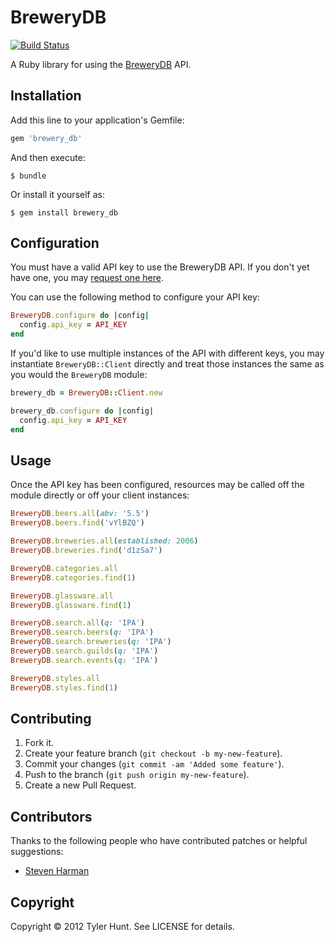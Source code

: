 # BreweryDB

[![Build Status][travis]][travis-web]

[travis]: https://secure.travis-ci.org/tylerhunt/brewery_db.png
[travis-web]: http://travis-ci.org/tylerhunt/brewery_db

A Ruby library for using the [BreweryDB][] API.

[brewerydb]: http://www.brewerydb.com/


## Installation

Add this line to your application's Gemfile:

``` ruby
gem 'brewery_db'
```

And then execute:

    $ bundle

Or install it yourself as:

    $ gem install brewery_db


## Configuration

You must have a valid API key to use the BreweryDB API. If you don't yet have
one, you may [request one here][api-key].

[api-key]: http://www.brewerydb.com/developers

You can use the following method to configure your API key:

``` ruby
BreweryDB.configure do |config|
  config.api_key = API_KEY
end
```

If you'd like to use multiple instances of the API with different keys, you may
instantiate `BreweryDB::Client` directly and treat those instances the same as
you would the `BreweryDB` module:

``` ruby
brewery_db = BreweryDB::Client.new

brewery_db.configure do |config|
  config.api_key = API_KEY
end
```


## Usage

Once the API key has been configured, resources may be called off the module
directly or off your client instances:

``` ruby
BreweryDB.beers.all(abv: '5.5')
BreweryDB.beers.find('vYlBZQ')

BreweryDB.breweries.all(established: 2006)
BreweryDB.breweries.find('d1zSa7')

BreweryDB.categories.all
BreweryDB.categories.find(1)

BreweryDB.glassware.all
BreweryDB.glassware.find(1)

BreweryDB.search.all(q: 'IPA')
BreweryDB.search.beers(q: 'IPA')
BreweryDB.search.breweries(q: 'IPA')
BreweryDB.search.guilds(q: 'IPA')
BreweryDB.search.events(q: 'IPA')

BreweryDB.styles.all
BreweryDB.styles.find(1)
```


## Contributing

1. Fork it.
2. Create your feature branch (`git checkout -b my-new-feature`).
3. Commit your changes (`git commit -am 'Added some feature'`).
4. Push to the branch (`git push origin my-new-feature`).
5. Create a new Pull Request.


## Contributors

Thanks to the following people who have contributed patches or helpful
suggestions:

  * [Steven Harman](https://github.com/stevenharman)


## Copyright

Copyright © 2012 Tyler Hunt. See LICENSE for details.
